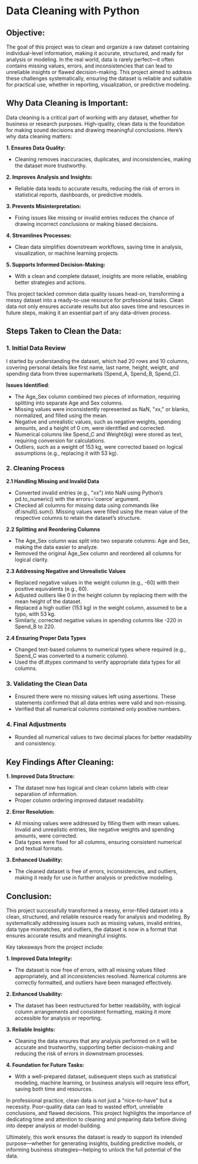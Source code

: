 # Data Cleaning with Python

## Objective:
The goal of this project was to clean and organize a raw dataset containing individual-level information, making it accurate, structured, and ready for analysis or modeling. In the real world, data is rarely perfect—it often contains missing values, errors, and inconsistencies that can lead to unreliable insights or flawed decision-making. This project aimed to address these challenges systematically, ensuring the dataset is reliable and suitable for practical use, whether in reporting, visualization, or predictive modeling.

## Why Data Cleaning is Important:
Data cleaning is a critical part of working with any dataset, whether for business or research purposes. High-quality, clean data is the foundation for making sound decisions and drawing meaningful conclusions. Here’s why data cleaning matters:

**1. Ensures Data Quality:**

- Cleaning removes inaccuracies, duplicates, and inconsistencies, making the dataset more trustworthy.

**2. Improves Analysis and Insights:**

- Reliable data leads to accurate results, reducing the risk of errors in statistical reports, dashboards, or predictive models.

**3. Prevents Misinterpretation:**

- Fixing issues like missing or invalid entries reduces the chance of drawing incorrect conclusions or making biased decisions.

**4. Streamlines Processes:**

- Clean data simplifies downstream workflows, saving time in analysis, visualization, or machine learning projects.

**5. Supports Informed Decision-Making:**

- With a clean and complete dataset, insights are more reliable, enabling better strategies and actions.

This project tackled common data quality issues head-on, transforming a messy dataset into a ready-to-use resource for professional tasks. Clean data not only ensures accurate results but also saves time and resources in future steps, making it an essential part of any data-driven process.

## Steps Taken to Clean the Data:

### 1. Initial Data Review

I started by understanding the dataset, which had 20 rows and 10 columns, covering personal details like first name, last name, height, weight, and spending data from three supermarkets (Spend_A, Spend_B, Spend_C).

**Issues Identified**:
- The Age_Sex column combined two pieces of information, requiring splitting into separate Age and Sex columns.
- Missing values were inconsistently represented as NaN, "xx," or blanks, normalized, and filled using the mean.
- Negative and unrealistic values, such as negative weights, spending amounts, and a height of 0 cm, were identified and corrected.
- Numerical columns like Spend_C and Weight(kg) were stored as text, requiring conversion for calculations.
- Outliers, such as a weight of 153 kg, were corrected based on logical assumptions (e.g., replacing it with 53 kg).

### 2. Cleaning Process

**2.1 Handling Missing and Invalid Data**
- Converted invalid entries (e.g., "xx") into NaN using Python’s pd.to_numeric() with the errors='coerce' argument.
- Checked all columns for missing data using commands like df.isnull().sum(). Missing values were filled using the mean value of the respective columns to retain the dataset’s structure.

**2.2 Splitting and Reordering Columns**
- The Age_Sex column was split into two separate columns: Age and Sex, making the data easier to analyze.
- Removed the original Age_Sex column and reordered all columns for logical clarity.

**2.3 Addressing Negative and Unrealistic Values**
- Replaced negative values in the weight column (e.g., -60) with their positive equivalents (e.g., 60).
- Adjusted outliers like 0 in the height column by replacing them with the mean height of the dataset.
- Replaced a high outlier (153 kg) in the weight column, assumed to be a typo, with 53 kg.
- Similarly, corrected negative values in spending columns like -220 in Spend_B to 220.

**2.4 Ensuring Proper Data Types**
- Changed text-based columns to numerical types where required (e.g., Spend_C was converted to a numeric column).
- Used the df.dtypes command to verify appropriate data types for all columns.

### 3. Validating the Clean Data

- Ensured there were no missing values left using assertions. These statements confirmed that all data entries were valid and non-missing.
- Verified that all numerical columns contained only positive numbers.

### 4. Final Adjustments

- Rounded all numerical values to two decimal places for better readability and consistency.

## Key Findings After Cleaning:

**1. Improved Data Structure:**
- The dataset now has logical and clean column labels with clear separation of information.
- Proper column ordering improved dataset readability.

**2. Error Resolution:**
- All missing values were addressed by filling them with mean values.
Invalid and unrealistic entries, like negative weights and spending amounts, were corrected.
- Data types were fixed for all columns, ensuring consistent numerical and textual formats.

**3. Enhanced Usability:**
- The cleaned dataset is free of errors, inconsistencies, and outliers, making it ready for use in further analysis or predictive modeling.

## Conclusion:
This project successfully transformed a messy, error-filled dataset into a clean, structured, and reliable resource ready for analysis and modeling. By systematically addressing issues such as missing values, invalid entries, data type mismatches, and outliers, the dataset is now in a format that ensures accurate results and meaningful insights.

Key takeaways from the project include:

**1. Improved Data Integrity:**

- The dataset is now free of errors, with all missing values filled appropriately, and all inconsistencies resolved. Numerical columns are correctly formatted, and outliers have been managed effectively.

**2. Enhanced Usability:**

- The dataset has been restructured for better readability, with logical column arrangements and consistent formatting, making it more accessible for analysis or reporting.

**3. Reliable Insights:**

- Cleaning the data ensures that any analysis performed on it will be accurate and trustworthy, supporting better decision-making and reducing the risk of errors in downstream processes.

**4. Foundation for Future Tasks:**

- With a well-prepared dataset, subsequent steps such as statistical modeling, machine learning, or business analysis will require less effort, saving both time and resources.

In professional practice, clean data is not just a "nice-to-have" but a necessity. Poor-quality data can lead to wasted effort, unreliable conclusions, and flawed decisions. This project highlights the importance of dedicating time and attention to cleaning and preparing data before diving into deeper analysis or model-building.

Ultimately, this work ensures the dataset is ready to support its intended purpose—whether for generating insights, building predictive models, or informing business strategies—helping to unlock the full potential of the data.
